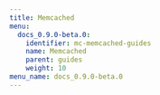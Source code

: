 ```yaml
---
title: Memcached
menu:
  docs_0.9.0-beta.0:
    identifier: mc-memcached-guides
    name: Memcached
    parent: guides
    weight: 10
menu_name: docs_0.9.0-beta.0
---
```

